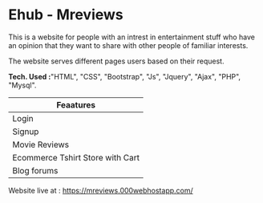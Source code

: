 ##
# Ehub - Mreviews

This is a website for people with an intrest in entertainment stuff who have an opinion that they want to share with other 
people of familiar interests.

The website serves different pages users based on their request.

**Tech. Used :**&quot;HTML&quot;, &quot;CSS&quot;, &quot;Bootstrap&quot;, &quot;Js&quot;, &quot;Jquery&quot;, &quot;Ajax&quot;, &quot;PHP&quot;, &quot;Mysql&quot;.

| Feaatures |
| --- |
| Login |
| Signup |
| Movie Reviews |
| Ecommerce Tshirt Store with Cart |
| Blog forums |

Website live at : https://mreviews.000webhostapp.com/
